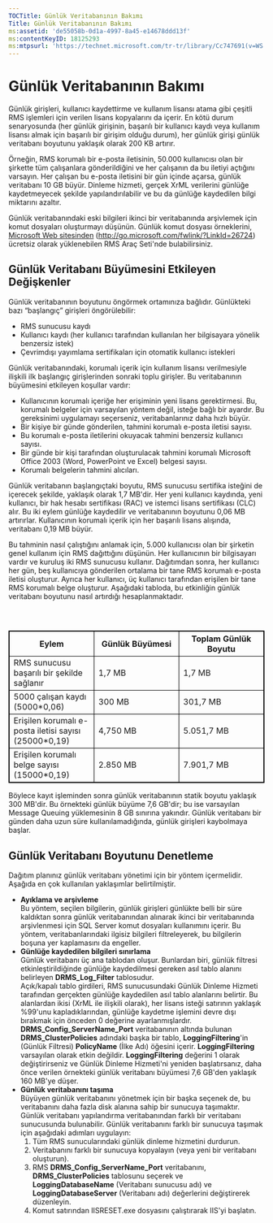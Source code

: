 ```yaml
---
TOCTitle: Günlük Veritabanının Bakımı
Title: Günlük Veritabanının Bakımı
ms:assetid: 'de55058b-0d1a-4997-8a45-e14678ddd13f'
ms:contentKeyID: 18125293
ms:mtpsurl: 'https://technet.microsoft.com/tr-tr/library/Cc747691(v=WS.10)'
---
```


Günlük Veritabanının Bakımı
===========================

Günlük girişleri, kullanıcı kaydettirme ve kullanım lisansı atama gibi çeşitli RMS işlemleri için verilen lisans kopyalarını da içerir. En kötü durum senaryosunda (her günlük girişinin, başarılı bir kullanıcı kaydı veya kullanım lisansı almak için başarılı bir girişim olduğu durum), her günlük girişi günlük veritabanı boyutunu yaklaşık olarak 200 KB artırır.

Örneğin, RMS korumalı bir e-posta iletisinin, 50.000 kullanıcısı olan bir şirkette tüm çalışanlara gönderildiğini ve her çalışanın da bu iletiyi açtığını varsayın. Her çalışan bu e-posta iletisini bir gün içinde açarsa, günlük veritabanı 10 GB büyür. Dinleme hizmeti, gerçek XrML verilerini günlüğe kaydetmeyecek şekilde yapılandırılabilir ve bu da günlüğe kaydedilen bilgi miktarını azaltır.

Günlük veritabanındaki eski bilgileri ikinci bir veritabanında arşivlemek için komut dosyaları oluşturmayı düşünün. Günlük komut dosyası örneklerini, [Microsoft Web sitesinden](http://go.microsoft.com/fwlink/?linkid=26724) (http://go.microsoft.com/fwlink/?LinkId=26724) ücretsiz olarak yüklenebilen RMS Araç Seti'nde bulabilirsiniz.

Günlük Veritabanı Büyümesini Etkileyen Değişkenler
--------------------------------------------------

Günlük veritabanının boyutunu öngörmek ortamınıza bağlıdır. Günlükteki bazı “başlangıç” girişleri öngörülebilir:

-   RMS sunucusu kaydı
-   Kullanıcı kaydı (her kullanıcı tarafından kullanılan her bilgisayara yönelik benzersiz istek)
-   Çevrimdışı yayımlama sertifikaları için otomatik kullanıcı istekleri

Günlük veritabanındaki, korumalı içerik için kullanım lisansı verilmesiyle ilişkili ilk başlangıç girişlerinden sonraki toplu girişler. Bu veritabanının büyümesini etkileyen koşullar vardır:

-   Kullanıcının korumalı içeriğe her erişiminin yeni lisans gerektirmesi. Bu, korumalı belgeler için varsayılan yöntem değil, isteğe bağlı bir ayardır. Bu gereksinimi uygulamayı seçerseniz, veritabanlarınız daha hızlı büyür.
-   Bir kişiye bir günde gönderilen, tahmini korumalı e-posta iletisi sayısı.
-   Bu korumalı e-posta iletilerini okuyacak tahmini benzersiz kullanıcı sayısı.
-   Bir günde bir kişi tarafından oluşturulacak tahmini korumalı Microsoft Office 2003 (Word, PowerPoint ve Excel) belgesi sayısı.
-   Korumalı belgelerin tahmini alıcıları.

Günlük veritabanın başlangıçtaki boyutu, RMS sunucusu sertifika isteğini de içerecek şekilde, yaklaşık olarak 1,7 MB'dir. Her yeni kullanıcı kaydında, yeni kullanıcı, bir hak hesabı sertifikası (RAC) ve istemci lisans sertifikası (CLC) alır. Bu iki eylem günlüğe kaydedilir ve veritabanının boyutunu 0,06 MB artırırlar. Kullanıcının korumalı içerik için her başarılı lisans alışında, veritabanı 0,19 MB büyür.

Bu tahminin nasıl çalıştığını anlamak için, 5.000 kullanıcısı olan bir şirketin genel kullanım için RMS dağıttığını düşünün. Her kullanıcının bir bilgisayarı vardır ve kuruluş iki RMS sunucusu kullanır. Dağıtımdan sonra, her kullanıcı her gün, beş kullanıcıya gönderilen ortalama bir tane RMS korumalı e-posta iletisi oluşturur. Ayrıca her kullanıcı, üç kullanıcı tarafından erişilen bir tane RMS korumalı belge oluşturur. Aşağıdaki tabloda, bu etkinliğin günlük veritabanı boyutunu nasıl artırdığı hesaplanmaktadır.

###  

 
<table style="border:1px solid black;">
<colgroup>
<col width="33%" />
<col width="33%" />
<col width="33%" />
</colgroup>
<thead>
<tr class="header">
<th style="border:1px solid black;" >Eylem</th>
<th style="border:1px solid black;" >Günlük Büyümesi</th>
<th style="border:1px solid black;" >Toplam Günlük Boyutu</th>
</tr>
</thead>
<tbody>
<tr class="odd">
<td style="border:1px solid black;">RMS sunucusu başarılı bir şekilde sağlanır</td>
<td style="border:1px solid black;">1,7 MB</td>
<td style="border:1px solid black;">1,7 MB</td>
</tr>
<tr class="even">
<td style="border:1px solid black;">5000 çalışan kaydı (5000*0,06)</td>
<td style="border:1px solid black;">300 MB</td>
<td style="border:1px solid black;">301,7 MB</td>
</tr>
<tr class="odd">
<td style="border:1px solid black;">Erişilen korumalı e-posta iletisi sayısı (25000*0,19)</td>
<td style="border:1px solid black;">4,750 MB</td>
<td style="border:1px solid black;">5.051,7 MB</td>
</tr>
<tr class="even">
<td style="border:1px solid black;">Erişilen korumalı belge sayısı (15000*0,19)</td>
<td style="border:1px solid black;">2.850 MB</td>
<td style="border:1px solid black;">7.901,7 MB</td>
</tr>
</tbody>
</table>
  
Böylece kayıt işleminden sonra günlük veritabanının statik boyutu yaklaşık 300 MB'dir. Bu örnekteki günlük büyüme 7,6 GB'dir; bu ise varsayılan Message Queuing yüklemesinin 8 GB sınırına yakındır. Günlük veritabanı bir günden daha uzun süre kullanılamadığında, günlük girişleri kaybolmaya başlar.
  
Günlük Veritabanı Boyutunu Denetleme  
------------------------------------
  
Dağıtım planınız günlük veritabanı yönetimi için bir yöntem içermelidir. Aşağıda en çok kullanılan yaklaşımlar belirtilmiştir.
  
-   **Ayıklama ve arşivleme**  
    Bu yöntem, seçilen bilgilerin, günlük girişleri günlükte belli bir süre kaldıktan sonra günlük veritabanından alınarak ikinci bir veritabanında arşivlenmesi için SQL Server komut dosyaları kullanımını içerir. Bu yöntem, veritabanlarındaki ilgisiz bilgileri filtreleyerek, bu bilgilerin boşuna yer kaplamasını da engeller.  
-   **Günlüğe kaydedilen bilgileri sınırlama**  
    Günlük veritabanı üç ana tablodan oluşur. Bunlardan biri, günlük filtresi etkinleştirildiğinde günlüğe kaydedilmesi gereken asıl tablo alanını belirleyen **DRMS\_Log\_Filter** tablosudur.  
    Açık/kapalı tablo girdileri, RMS sunucusundaki Günlük Dinleme Hizmeti tarafından gerçekten günlüğe kaydedilen asıl tablo alanlarını belirtir. Bu alanlardan ikisi (XrML ile ilişkili olarak), her lisans isteği satırının yaklaşık %99'unu kapladıklarından, günlüğe kaydetme işlemini devre dışı bırakmak için önceden 0 değerine ayarlanmışlardır.  
    **DRMS\_Config\_ServerName\_Port** veritabanının altında bulunan **DRMS\_ClusterPolicies** adındaki başka bir tablo, **LoggingFiltering**'in (Günlük Filtresi) **PolicyName** (İlke Adı) öğesini içerir. **LoggingFiltering** varsayılan olarak etkin değildir. **LoggingFiltering** değerini 1 olarak değiştirirseniz ve Günlük Dinleme Hizmeti'ni yeniden başlatırsanız, daha önce verilen örnekteki günlük veritabanı büyümesi 7,6 GB'den yaklaşık 160 MB'ye düşer.  
-   **Günlük veritabanını taşıma**  
    Büyüyen günlük veritabanını yönetmek için bir başka seçenek de, bu veritabanını daha fazla disk alanına sahip bir sunucuya taşımaktır. Günlük veritabanı yapılandırma veritabanından farklı bir veritabanı sunucusunda bulunabilir. Günlük veritabanını farklı bir sunucuya taşımak için aşağıdaki adımları uygulayın:  
    1.  Tüm RMS sunucularındaki günlük dinleme hizmetini durdurun.  
    2.  Veritabanını farklı bir sunucuya kopyalayın (veya yeni bir veritabanı oluşturun).  
    3.  RMS **DRMS\_Config\_ServerName\_Port** veritabanını, **DRMS\_ClusterPolicies** tablosunu seçerek ve **LoggingDatabaseName** (Veritabanı sunucusu adı) ve **LoggingDatabaseServer** (Veritabanı adı) değerlerini değiştirerek düzenleyin.  
    4.  Komut satırından IISRESET.exe dosyasını çalıştırarak IIS'yi başlatın.
